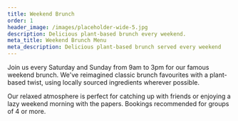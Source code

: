 ```yaml
---
title: Weekend Brunch
order: 1
header_image: /images/placeholder-wide-5.jpg
description: Delicious plant-based brunch every weekend.
meta_title: Weekend Brunch Menu
meta_description: Delicious plant-based brunch served every weekend
---
```

Join us every Saturday and Sunday from 9am to 3pm for our famous weekend brunch. We've reimagined classic brunch favourites with a plant-based twist, using locally sourced ingredients wherever possible.

Our relaxed atmosphere is perfect for catching up with friends or enjoying a lazy weekend morning with the papers. Bookings recommended for groups of 4 or more.